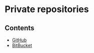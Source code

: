 # Private repositories

## Contents

- [GitHub](/Handbook/Coding/Ecosystem-Community-Open%20Source/Private%20repositories/GitHub)
- [BitBucket](/Handbook/Coding/Ecosystem-Community-Open%20Source/Private%20repositories/BitBucket)
